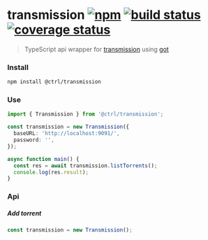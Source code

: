 # transmission [![npm](https://img.shields.io/npm/v/@ctrl/transmission.svg?maxAge=3600)](https://www.npmjs.com/package/@ctrl/transmission) [![build status](https://travis-ci.com/TypeCtrl/transmission.svg?branch=master)](https://travis-ci.org/typectrl/transmission) [![coverage status](https://codecov.io/gh/typectrl/transmission/branch/master/graph/badge.svg)](https://codecov.io/gh/typectrl/transmission)

> TypeScript api wrapper for [transmission](https://transmissionbt.com/) using [got](https://github.com/sindresorhus/got)

### Install

```bash
npm install @ctrl/transmission
```

### Use

```ts
import { Transmission } from '@ctrl/transmission';

const transmission = new Transmission({
  baseURL: 'http://localhost:9091/',
  password: '',
});

async function main() {
  const res = await transmission.listTorrents();
  console.log(res.result);
}
```

### Api

##### Add torrent
```ts
const transmission = new Transmission();
```
